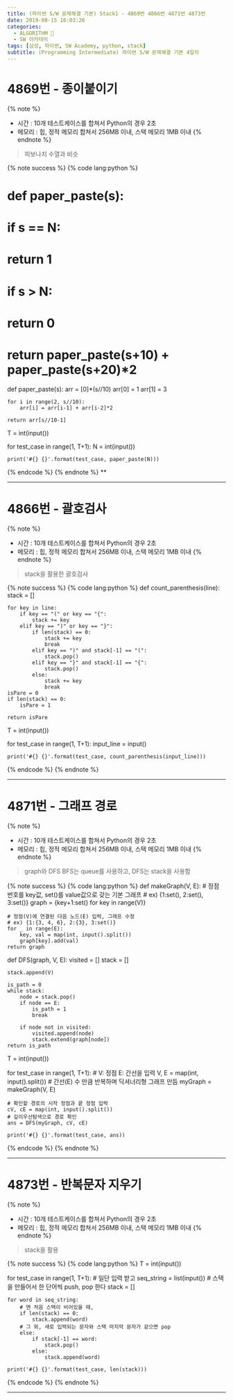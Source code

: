 ```yaml
---
title: (파이썬 S/W 문제해결 기본) Stack1 - 4869번 4866번 4871번 4873번
date: 2019-08-15 16:03:26
categories:
  - ALGORITHM 🎯
  - SW 아카데미
tags: [삼성, 파이썬, SW Academy, python, stack]
subtitle: (Programming Intermediate) 파이썬 S/W 문제해결 기본 4일차
---
```


# 4869번 - 종이붙이기

{% note %}

- 시간 : 10개 테스트케이스를 합쳐서 Python의 경우 2초
- 메모리 : 힙, 정적 메모리 합쳐서 256MB 이내, 스택 메모리 1MB 이내
  {% endnote %}

> 피보나치 수열과 비슷

{% note success %}
{% code lang:python %}

# def paper_paste(s):

# if s == N:

# return 1

# if s > N:

# return 0

# return paper_paste(s+10) + paper_paste(s+20)\*2

def paper_paste(s):
arr = [0]\*(s//10)
arr[0] = 1
arr[1] = 3

    for i in range(2, s//10):
        arr[i] = arr[i-1] + arr[i-2]*2

    return arr[s//10-1]

T = int(input())

for test_case in range(1, T+1):
N = int(input())

    print('#{} {}'.format(test_case, paper_paste(N)))

{% endcode %}
{% endnote %}
\*\*

---

# 4866번 - 괄호검사

{% note %}

- 시간 : 10개 테스트케이스를 합쳐서 Python의 경우 2초
- 메모리 : 힙, 정적 메모리 합쳐서 256MB 이내, 스택 메모리 1MB 이내
  {% endnote %}

> stack을 활용한 괄호검사

{% note success %}
{% code lang:python %}
def count_parenthesis(line):
stack = []

    for key in line:
        if key == "(" or key == "{":
            stack += key
        elif key == ")" or key == "}":
            if len(stack) == 0:
                stack += key
                break
            elif key == ")" and stack[-1] == "(":
                stack.pop()
            elif key == "}" and stack[-1] == "{":
                stack.pop()
            else:
                stack += key
                break
    isPare = 0
    if len(stack) == 0:
        isPare = 1

    return isPare

T = int(input())

for test_case in range(1, T+1):
input_line = input()

    print('#{} {}'.format(test_case, count_parenthesis(input_line)))

{% endcode %}
{% endnote %}

---

# 4871번 - 그래프 경로

{% note %}

- 시간 : 10개 테스트케이스를 합쳐서 Python의 경우 2초
- 메모리 : 힙, 정적 메모리 합쳐서 256MB 이내, 스택 메모리 1MB 이내
  {% endnote %}

> graph와 DFS
> BFS는 queue를 사용하고, DFS는 stack을 사용함

{% note success %}
{% code lang:python %}
def makeGraph(V, E): # 정점 번호를 key값, set()를 value값으로 갖는 기본 그래프 # ex) {1:set(), 2:set(), 3:set()}
graph = {key+1:set() for key in range(V)}

    # 정점(V)에 연결된 다음 노드(E) 입력, 그래프 수정
    # ex) {1:{3, 4, 6}, 2:{3}, 3:set()}
    for _ in range(E):
        key, val = map(int, input().split())
        graph[key].add(val)
    return graph

def DFS(graph, V, E):
visited = []
stack = []

    stack.append(V)

    is_path = 0
    while stack:
        node = stack.pop()
        if node == E:
            is_path = 1
            break

        if node not in visited:
            visited.append(node)
            stack.extend(graph[node])
    return is_path

T = int(input())

for test_case in range(1, T+1): # V: 정점 E: 간선을 입력
V, E = map(int, input().split()) # 간선(E) 수 만큼 반복하며 딕셔너리형 그래프 만듬
myGraph = makeGraph(V, E)

    # 확인할 경로의 시작 정점과 끝 정점 입력
    cV, cE = map(int, input().split())
    # 깊이우선탐색으로 경로 확인
    ans = DFS(myGraph, cV, cE)

    print('#{} {}'.format(test_case, ans))

{% endcode %}
{% endnote %}

---

# 4873번 - 반복문자 지우기

{% note %}

- 시간 : 10개 테스트케이스를 합쳐서 Python의 경우 2초
- 메모리 : 힙, 정적 메모리 합쳐서 256MB 이내, 스택 메모리 1MB 이내
  {% endnote %}

> stack을 활용

{% note success %}
{% code lang:python %}
T = int(input())

for test_case in range(1, T+1): # 일단 입력 받고
seq_string = list(input()) # 스택을 만들어서 한 단어씩 push, pop 한다
stack = []

    for word in seq_string:
        # 맨 처음 스택이 비어있을 때,
        if len(stack) == 0:
            stack.append(word)
        # 그 외, 새로 입력되는 문자와 스택 마지막 문자가 같으면 pop
        else:
            if stack[-1] == word:
                stack.pop()
            else:
                stack.append(word)

    print('#{} {}'.format(test_case, len(stack)))

{% endcode %}
{% endnote %}

---
